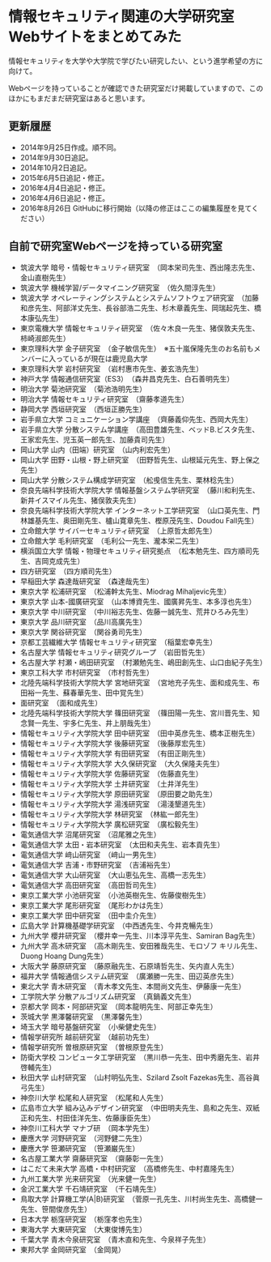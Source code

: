 # 情報セキュリティ関連の大学研究室Webサイトをまとめてみた
情報セキュリティを大学や大学院で学びたい研究したい、という進学希望の方に向けて。

Webページを持っていることが確認できた研究室だけ掲載していますので、このほかにもまだまだ研究室はあると思います。

## 更新履歴
* 2014年9月25日作成。順不同。
* 2014年9月30日追記。
* 2014年10月2日追記。
* 2015年6月5日追記・修正。
* 2016年4月4日追記・修正。
* 2016年4月6日追記・修正。
* 2016年8月26日 GitHubに移行開始（以降の修正はここの編集履歴を見てください）

## 自前で研究室Webページを持っている研究室

* 筑波大学 暗号・情報セキュリティ研究室　（岡本栄司先生、西出隆志先生、金山直樹先生）
* 筑波大学 機械学習/データマイニング研究室　（佐久間淳先生）
* 筑波大学 オペレーティングシステムとシステムソフトウェア研究室　（加藤和彦先生、阿部洋丈先生、長谷部浩二先生、杉木章義先生、岡瑞起先生、橋本康弘先生）
* 東京電機大学 情報セキュリティ研究室　（佐々木良一先生、猪俣敦夫先生、柿崎淑郎先生）
* 東京理科大学 金子研究室　（金子敏信先生）　※五十嵐保隆先生のお名前もメンバーに入っているが現在は鹿児島大学
* 東京理科大学 岩村研究室　（岩村惠市先生、姜玄浩先生）
* 神戸大学 情報通信研究室（ES3）　（森井昌克先生、白石善明先生）
* 明治大学 菊池研究室　（菊池浩明先生）
* 明治大学 情報セキュリティ研究室　（齋藤孝道先生）
* 静岡大学 西垣研究室　（西垣正勝先生）
* 岩手県立大学 コミュニケーション学講座　（齊藤義仰先生、西岡大先生）
* 岩手県立大学 分散システム学講座　（高田豊雄先生、ベッドB.ビスタ先生、王家宏先生、児玉英一郎先生、加藤貴司先生）
* 岡山大学 山内（田端）研究室　（山内利宏先生）
* 岡山大学 田野・山根・野上研究室　（田野哲先生、山根延元先生、野上保之先生）
* 岡山大学 分散システム構成学研究室　（舩曵信生先生、栗林稔先生）
* 奈良先端科学技術大学院大学 情報基盤システム学研究室　（藤川和利先生、新井イスマイル先生、猪俣敦夫先生）
* 奈良先端科学技術大学院大学 インターネット工学研究室　（山口英先生、門林雄基先生、奥田剛先生、櫨山寛章先生、樫原茂先生、Doudou Fall先生）
* 立命館大学 サイバーセキュリティ研究室　（上原哲太郎先生）
* 立命館大学 毛利研究室　（毛利公一先生、瀧本栄二先生）
* 横浜国立大学 情報・物理セキュリティ研究拠点　（松本勉先生、四方順司先生、吉岡克成先生）
* 四方研究室　（四方順司先生）
* 早稲田大学 森達哉研究室　（森達哉先生）
* 東京大学 松浦研究室　（松浦幹太先生、Miodrag Mihaljevic先生）
* 東京大学 山本-國廣研究室　（山本博資先生、國廣昇先生、本多淳也先生）
* 東京大学 中川研究室　（中川裕志先生、佐藤一誠先生、荒井ひろみ先生）
* 東京大学 品川研究室　（品川高廣先生）
* 東京大学 関谷研究室　（関谷勇司先生）
* 京都工芸繊維大学 情報セキュリティ研究室　（稲葉宏幸先生）
* 名古屋大学 情報セキュリティ研究グループ　（岩田哲先生）
* 名古屋大学 村瀬・嶋田研究室　（村瀬勉先生、嶋田創先生、山口由紀子先生）
* 東京工科大学 市村研究室　（市村哲先生）
* 北陸先端科学技術大学院大学 宮地研究室　（宮地充子先生、面和成先生、布田裕一先生、蘇春華先生、田中覚先生）
* 面研究室　（面和成先生）
* 北陸先端科学技術大学院大学 篠田研究室　（篠田陽一先生、宮川晋先生、知念賢一先生、宇多仁先生、井上朋哉先生）
* 情報セキュリティ大学院大学 田中研究室　（田中英彦先生、橋本正樹先生）
* 情報セキュリティ大学院大学 後藤研究室　（後藤厚宏先生）
* 情報セキュリティ大学院大学 有田研究室　（有田正剛先生）
* 情報セキュリティ大学院大学 大久保研究室　（大久保隆夫先生）
* 情報セキュリティ大学院大学 佐藤研究室　（佐藤直先生）
* 情報セキュリティ大学院大学 土井研究室　（土井洋先生）
* 情報セキュリティ大学院大学 原田研究室　（原田要之助先生）
* 情報セキュリティ大学院大学 湯浅研究室　（湯淺墾道先生）
* 情報セキュリティ大学院大学 林研究室　（林紘一郎先生）
* 情報セキュリティ大学院大学 廣松研究室　（廣松毅先生）
* 電気通信大学 沼尾研究室　（沼尾雅之先生）
* 電気通信大学 太田・岩本研究室　（太田和夫先生、岩本貢先生）
* 電気通信大学 﨑山研究室　（﨑山一男先生）
* 電気通信大学 吉浦・市野研究室　（吉浦裕先生）
* 電気通信大学 大山研究室　（大山恵弘先生、高橋一志先生）
* 電気通信大学 高田研究室　（高田哲司先生）
* 東京工業大学 小池研究室　（小池英樹先生、佐藤俊樹先生）
* 東京工業大学 尾形研究室　（尾形わかは先生）
* 東京工業大学 田中研究室　（田中圭介先生）
* 広島大学 計算機基礎学研究室　（中西透先生、今井克暢先生）
* 九州大学 櫻井研究室　（櫻井幸一先生、川本淳平先生、Samiran Bag先生）
* 九州大学 高木研究室　（高木剛先生、安田雅哉先生、モロゾフ キリル先生、Duong Hoang Dung先生）
* 大阪大学 藤原研究室　（藤原融先生、石原靖哲先生、矢内直人先生）
* 福井大学 情報通信システム研究室　（廣瀬勝一先生、田辺英彦先生）
* 東北大学 青木研究室　（青木孝文先生、本間尚文先生、伊藤康一先生）
* 工学院大学 分散アルゴリズム研究室　（真鍋義文先生）
* 京都大学 岡本・阿部研究室　（岡本龍明先生、阿部正幸先生）
* 茨城大学 黒澤馨研究室　（黒澤馨先生）
* 埼玉大学 暗号基盤研究室　（小柴健史先生）
* 情報学研究所 越前研究室　（越前功先生）
* 情報学研究所 曽根原研究室　（曽根原登先生）
* 防衛大学校 コンピュータ工学研究室　（黒川恭一先生、田中秀磨先生、岩井啓輔先生）
* 秋田大学 山村研究室　（山村明弘先生、Szilard Zsolt Fazekas先生、高谷眞弓先生）
* 神奈川大学 松尾和人研究室　（松尾和人先生）
* 広島市立大学 組み込みデザイン研究室　（中田明夫先生、島和之先生、双紙正和先生、村田佳洋先生、佐藤康臣先生）
* 神奈川工科大学 マナブ研　（岡本学先生）
* 慶應大学 河野研究室　（河野健二先生）
* 慶應大学 笹瀬研究室　（笹瀬巌先生）
* 名古屋工業大学 齋藤研究室　（齋藤彰一先生）
* はこだて未来大学 高橋・中村研究室　（高橋修先生、中村嘉隆先生）
* 九州工業大学 光来研究室　（光来健一先生）
* 金沢工業大学 千石靖研究室　（千石靖先生）
* 鳥取大学 計算機工学(A|B)研究室　（菅原一孔先生、川村尚生先生、高橋健一先生、笹間俊彦先生）
* 日本大学 栃窪研究室　（栃窪孝也先生）
* 東海大学 大東研究室　（大東俊博先生）
* 千葉大学 青木今泉研究室　（青木直和先生、今泉祥子先生）
* 東邦大学 金岡研究室　（金岡晃）
